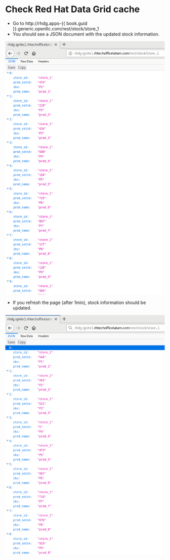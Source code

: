 # Check Red Hat Data Grid cache

* Go to http://rhdg.apps-{{ book.guid }}.generic.opentlc.com/rest/stock/store_1
* You should see a JSON document with the updated stock information.

![](../../.gitbook/assets/image%20%2854%29.png)

* If you refresh the page \(after 1min\), stock information should be updated.

![](../../.gitbook/assets/image%20%2883%29.png)


